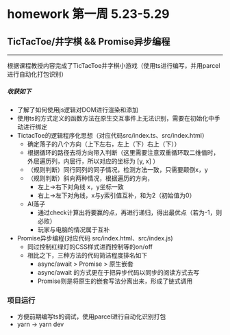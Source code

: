 # homework 第一周 5.23-5.29

## TicTacToe/井字棋 && Promise异步编程

---
根据课程教授内容完成了TicTacToe井字棋小游戏（使用ts进行编写，并用parcel进行自动化打包识别）

  ##### 收获如下
  - 了解了如何使用js逻辑对DOM进行渲染和添加
  - 使用ts的方式定义的函数方法在原生交互事件上无法识别，需要在初始化中手动进行绑定
  - TictacToe的逻辑程序化思想（对应代码src/index.ts、src/index.html）
    - 确定落子的八个方向（上下左右，左上（下）右上（下））
    - 根据循环的路径去将方向带入判断（这里需要注意双重循环取二维值时，外层遍历列，内层行，所以对应的坐标为 [y, x] ）
    - （规则判断）同行同列的同子情况，检测方法一致，只需要颠倒x，y
    - （规则判断）斜向两种情况，根据遍历的方向，
      - 左上->右下对角线 x，y坐标一致
      - 右上->左下对角线，x与y索引值互补，和为2（初始值为0）
    - AI落子
      - 通过check计算出将要赢的点，再进行递归，得出最优点（若为-1，则必败）
      - 玩家与电脑的情况属于互补
  - Promise异步编程(对应代码 src/index.html、src/index.js)
    - 同过控制红绿灯的CSS样式进而控制等的on/off
    - 相比之下，三种方法的代码简洁程度排名如下
      - async/await > Promise > 原生嵌套
      - async/await 的方式更在于把异步代码以同步的阅读方式去写
      - Promise则是将原生的嵌套写法分离出来，形成了链式调用


### 项目运行

  - 方便前期编写ts的调试，使用parcel进行自动化识别打包
  - yarn -> yarn dev